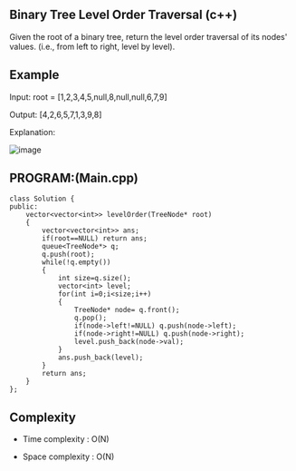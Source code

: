 ## Binary Tree Level Order Traversal (c++)

Given the root of a binary tree, return the level order traversal of its nodes' values. (i.e., from left to right, level by level).

## Example
Input: root = [1,2,3,4,5,null,8,null,null,6,7,9]

Output: [4,2,6,5,7,1,3,9,8]

Explanation:

![image](https://github.com/user-attachments/assets/222ebd7d-520f-47d2-b1a0-0d4cc0a0d292)

## PROGRAM:(Main.cpp)
```
class Solution {
public:
    vector<vector<int>> levelOrder(TreeNode* root) 
    {
        vector<vector<int>> ans;
        if(root==NULL) return ans;
        queue<TreeNode*> q;
        q.push(root);
        while(!q.empty())
        {
            int size=q.size();
            vector<int> level;
            for(int i=0;i<size;i++)
            {
                TreeNode* node= q.front();
                q.pop();
                if(node->left!=NULL) q.push(node->left);
                if(node->right!=NULL) q.push(node->right);
                level.push_back(node->val);
            }
            ans.push_back(level);
        }
        return ans; 
    }
};
```
## Complexity
- Time complexity : O(N)

- Space complexity : O(N)

